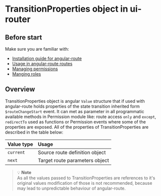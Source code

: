 TransitionProperties object in ui-router
============================

Before start
----------------------------

Make sure you are familiar with:
- [Installation guide for angular-route](https://github.com/Narzerus/angular-permission/blob/development/docs/ng-route/1-installation.md)
- [Usage in angular-route routes](https://github.com/Narzerus/angular-permission/blob/development/docs/ng-route/2-usage-in-routes.md)
- [Managing permissions](https://github.com/Narzerus/angular-permission/blob/development/docs/1-manging-permissions.md)   
- [Manging roles](https://github.com/Narzerus/angular-permission/blob/development/docs/2-manging-roles.md)   

Overview
----------------------------

TransitionProperties object is angular `Value` structure that if used with angular-route holds properties of the state transition inherited form `$routeChangeStart` event. It can met as parameter in all programmatic available methods in Permission module like: route access `only` and `except`, `redirectTo` used as functions or Permission events where some of the properties are exposed. All of the properties of TransitionProperties are described in the table below:

| Value type    |  Usage                         | 
| :------------ | :----------------------------- |
| `current`     | Source route definition object |
| `next`        | Target route parameters object | 


> :bulb: **Note**   
> As all the values passed to TransitionProperties are references to it's original values modification of those is not recommended, because may lead to unpredictable behaviour of angular-route. 